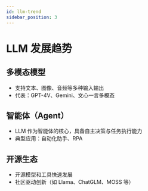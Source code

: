 ```yaml
---
id: llm-trend
sidebar_position: 3
---
```


# LLM 发展趋势

## 多模态模型
- 支持文本、图像、音频等多种输入输出
- 代表：GPT-4V、Gemini、文心一言多模态

## 智能体（Agent）
- LLM 作为智能体的核心，具备自主决策与任务执行能力
- 典型应用：自动化助手、RPA

## 开源生态
- 开源模型和工具快速发展
- 社区驱动创新（如 Llama、ChatGLM、MOSS 等） 